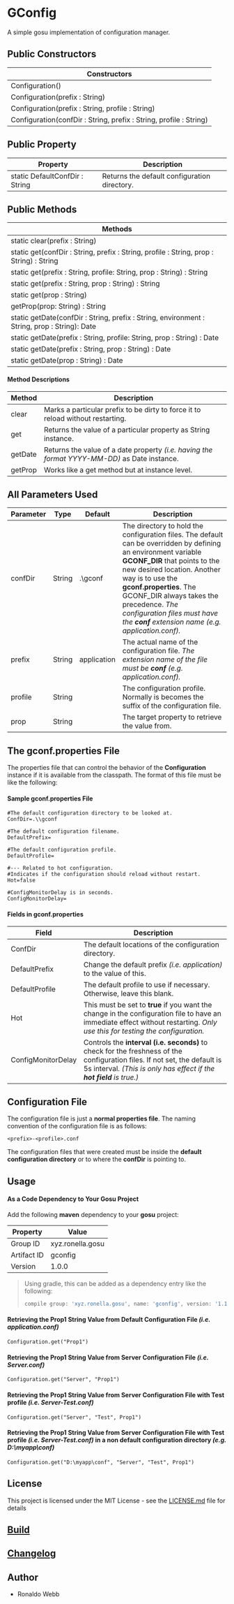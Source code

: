 # GConfig

A simple gosu implementation of configuration manager.

## Public Constructors

| Constructors                                                 |
| ------------------------------------------------------------ |
| Configuration()                                              |
| Configuration(prefix : String)                               |
| Configuration(prefix : String, profile : String)             |
| Configuration(confDir : String, prefix : String, profile : String) |

## Public Property

| Property                       | Description                                  |
| ------------------------------ | -------------------------------------------- |
| static DefaultConfDir : String | Returns the default configuration directory. |

## Public Methods

| Methods                                                      |
| ------------------------------------------------------------ |
| static clear(prefix : String)                                |
| static get(confDir : String, prefix : String, profile : String, prop : String) : String |
| static get(prefix : String, profile: String, prop : String) : String |
| static get(prefix : String, prop : String) : String          |
| static get(prop : String)                                    |
| getProp(prop: String) : String                               |
| static getDate(confDir : String, prefix : String, environment : String, prop : String): Date |
| static getDate(prefix : String, profile: String, prop : String) : Date |
| static getDate(prefix : String, prop : String) : Date        |
| static getDate(prop : String) : Date                         |

#### Method Descriptions

| Method  | Description                                                  |
| ------- | ------------------------------------------------------------ |
| clear   | Marks a particular prefix to be dirty to force it to reload without restarting. |
| get     | Returns the value of a particular property as String instance. |
| getDate | Returns the value of a date property *(i.e. having the format YYYY-MM-DD)* as Date instance. |
| getProp | Works like a get method but at instance level.               |

## All Parameters Used

| Parameter | Type   | Default     | Description                                                  |
| --------- | ------ | ----------- | ------------------------------------------------------------ |
| confDir   | String | .\\gconf    | The directory to hold the configuration files. The default can be overridden by defining an environment variable **GCONF_DIR** that points to the new desired location. Another way is to use the **gconf.properties**. The GCONF_DIR always takes the precedence. *The configuration files must have the **conf** extension name (e.g. application.conf).* |
| prefix    | String | application | The actual name of the configuration file. *The extension name of the file must be **conf** (e.g. application.conf).* |
| profile   | String |             | The configuration profile. Normally is becomes the suffix of the  configuration file. |
| prop                 | String       |  |The target property to retrieve the value from.|

## The gconf.properties File

The properties file that can control the behavior of the **Configuration** instance if it is available from the classpath. The format of this file must be like the following:

#### Sample gconf.properties File

```properties
#The default configuration directory to be looked at.
ConfDir=.\\gconf

#The default configuration filename.
DefaultPrefix=

#The default configuration profile.
DefaultProfile=

#--- Related to hot configuration.
#Indicates if the configuration should reload without restart.
Hot=false

#ConfigMonitorDelay is in seconds.
ConfigMonitorDelay=
```

#### Fields in gconf.properties

| Field              | Description                                                  |
| ------------------ | ------------------------------------------------------------ |
| ConfDir            | The default locations of the configuration directory.        |
| DefaultPrefix      | Change the default prefix *(i.e. application)* to the value of this. |
| DefaultProfile     | The default profile to use if necessary. Otherwise, leave this blank. |
| Hot                | This must be set to **true** if you want the change in the configuration file to have an immediate effect without restarting. *Only use this for testing the configuration.* |
| ConfigMonitorDelay | Controls the **interval (i.e. seconds)** to check for the freshness of the configuration files. If not set, the default is 5s interval. *(This is only has effect if the **hot field** is true.)* |

## Configuration File

The configuration file is just a **normal properties file**. The naming convention of the configuration file is as follows:

```
<prefix>-<profile>.conf
```

The configuration files that were created must be inside the **default configuration directory** or to where the **confDir** is pointing to.

## Usage

#### As a Code Dependency to Your Gosu Project

Add the following **maven** dependency to your **gosu** project:

| Property    | Value            |
| ----------- | ---------------- |
| Group ID    | xyz.ronella.gosu |
| Artifact ID | gconfig          |
| Version     | 1.0.0            |

> Using gradle, this can be added as a dependency entry like the following:
>
> ```groovy
> compile group: 'xyz.ronella.gosu', name: 'gconfig', version: '1.1.0'
> ```

#### Retrieving the Prop1 String Value from Default Configuration File *(i.e. application.conf)*

```gosu
Configuration.get("Prop1")
```

#### Retrieving the Prop1 String Value from Server Configuration File *(i.e. Server.conf)*

```gosu
Configuration.get("Server", "Prop1")
```

#### Retrieving the Prop1 String Value from Server Configuration File  with Test profile *(i.e. Server-Test.conf)*

```gosu
Configuration.get("Server", "Test", Prop1")
```

#### Retrieving the Prop1 String Value from Server Configuration File  with Test profile *(i.e. Server-Test.conf)* in a non default configuration directory *(e.g. D:\myapp\conf)*

```gosu
Configuration.get("D:\myapp\conf", "Server", "Test", Prop1")
```

## License

This project is licensed under the MIT License - see the [LICENSE.md](LICENSE.md) file for details

## [Build](BUILD.md)

## [Changelog](CHANGELOG.md)

## Author

* Ronaldo Webb
